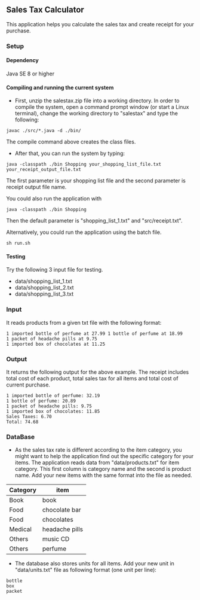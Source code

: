 ## Sales Tax Calculator

This application helps you calculate the sales tax and create receipt for your purchase.

### Setup
#### Dependency
Java SE 8 or higher 
#### Compiling and running the current system
- First, unzip the salestax.zip file into a working directory. In order to compile the system, open a 
command prompt window (or start a Linux terminal), change the working directory to "salestax" and type the following:
```
javac ./src/*.java -d ./bin/
```
The compile command above creates the class files. 
- After that, you can run the system by typing:
```
java -classpath ./bin Shopping your_shopping_list_file.txt your_receipt_output_file.txt
```
The first parameter is your shopping list file and the second parameter is receipt output file name. 

You could also run the application with 
```
java -classpath ./bin Shopping
```
Then the default parameter is "shopping_list_1.txt" and "src/receipt.txt".

Alternatively, you could run the application using the batch file. 
```
sh run.sh
```
#### Testing
Try the following 3 input file for testing.
- data/shopping_list_1.txt 
- data/shopping_list_2.txt 
- data/shopping_list_3.txt 

### Input
It reads products from a given txt file with the following format:

```text
1 imported bottle of perfume at 27.99 1 bottle of perfume at 18.99
1 packet of headache pills at 9.75
1 imported box of chocolates at 11.25
```

### Output
It returns the following output for the above example.
The receipt includes total cost of each product, total sales tax for all items and total cost of current purchase.
```text
1 imported bottle of perfume: 32.19
1 bottle of perfume: 20.89
1 packet of headache pills: 9.75
1 imported box of chocolates: 11.85
Sales Taxes: 6.70
Total: 74.68
```

### DataBase
- As the sales tax rate is different according to the item category, you might want to help the application find out 
the specific category for your items. The application reads data from "data/products.txt" for item category. This first 
column is category name and the second is product name. Add your new items with the same format into the file as needed. 

Category|item
--|--
Book | book 
Food | chocolate bar 
Food | chocolates 
Medical | headache pills 
Others | music CD 
Others | perfume 

- The database also stores units for all items. Add your new unit in "data/units.txt" file as following format 
(one unit per line):
```text
bottle
box
packet
``` 
